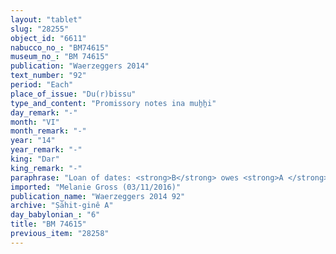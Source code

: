 ```yaml
---
layout: "tablet"
slug: "28255"
object_id: "6611"
nabucco_no_: "BM74615"
museum_no_: "BM 74615"
publication: "Waerzeggers 2014"
text_number: "92"
period: "Each"
place_of_issue: "Du(r)bissu"
type_and_content: "Promissory notes ina muẖẖi"
day_remark: "-"
month: "VI"
month_remark: "-"
year: "14"
year_remark: "-"
king: "Dar"
king_remark: "-"
paraphrase: "Loan of dates: <strong>B</strong> owes <strong>A </strong>27 kor (4,860 l) of dates, impost (<em>imittu</em>) of Du(r)bissu of Darius 14<sup>th</sup> year. The debtor will give the dates in Arahsamna (VIII), in the enclosure (<em>haṣāru</em>), in the measure (<em>ma&scaron;īhu</em>) of 1 <em>pānu</em>, in one delivery (<em>ina muhhi</em> <em>i&scaron;tet ritti</em>). With each kor of dates he will give loads of palm-frond ribs (<em>biltu &scaron;a huṣābi</em>), palm-leaf baskets (<em>tuhallu</em>), date baskets (<em>gip&ucirc;</em>), date palm fronds (<em>libbu</em>) and date palm fibres (<em>mangagu</em>). 6 witnesses and the scribe. In Arahsamna (VIII) <strong>A </strong>will measure (<em>ma&scaron;āhu</em>) the dug-out arable land (<em>zēru hir&icirc;tu</em>) beneath (<em>&scaron;upālu</em>) the date palms (<em>gi&scaron;immaru</em>) together with <strong>B</strong>, who dug (<em>her&ucirc;</em>) it out, and pay his wages in dates (<em>sissinnu</em>).<br /> <br /> <strong>A</strong> = Marduk-rēmanni/Bēl-uballiṭ//Ṣāhit-gin&ecirc;; <strong>B</strong> = Bēl-ahhē-iddin/Nab&ucirc;-kāṣir//Uballissu-Marduk; Scribe = Iddin-Bēl/Bēl-kāṣir//Kānik-bābi"
imported: "Melanie Gross (03/11/2016)"
publication_name: "Waerzeggers 2014 92"
archive: "Ṣāhit-ginê A"
day_babylonian_: "6"
title: "BM 74615"
previous_item: "28258"
---
```

